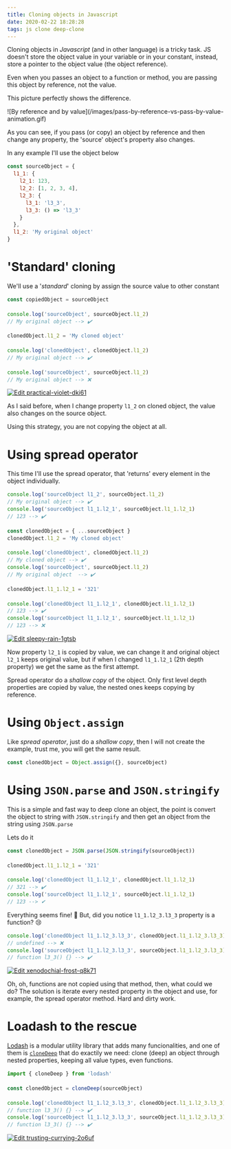 ```yaml
---
title: Cloning objects in Javascript
date: 2020-02-22 18:28:28
tags: js clone deep-clone
---
```


Cloning objects in _Javascript_ (and in other language) is a tricky task. JS doesn't store the object value in your variable or in your constant, instead, store a pointer to the object value (the object reference).

Even when you passes an object to a function or method, you are passing this object by reference, not the value.

This picture perfectly shows the difference.

<div class='center-img'>
  ![By reference and by value](/images/pass-by-reference-vs-pass-by-value-animation.gif) 
</div>

As you can see, if you pass (or copy) an object by reference and then change any property, the 'source' object's property also changes.

In any example I'll use the object below

```js
const sourceObject = {
  l1_1: {
    l2_1: 123,
    l2_2: [1, 2, 3, 4],
    l2_3: {
      l3_1: 'l3_3',
      l3_3: () => 'l3_3'
    }
  },
  l1_2: 'My original object'
} 
```

# 'Standard' cloning
We'll use a '_standard_' cloning by assign the source value to other constant

```js
const copiedObject = sourceObject

console.log('sourceObject', sourceObject.l1_2)
// My original object --> ✔️

clonedObject.l1_2 = 'My cloned object'

console.log('clonedObject', clonedObject.l1_2)
// My original object --> ✔️

console.log('sourceObject', sourceObject.l1_2)
// My original object --> ❌
```
[![Edit practical-violet-dki61](https://codesandbox.io/static/img/play-codesandbox.svg)](https://codesandbox.io/s/practical-violet-dki61?fontsize=14&hidenavigation=1&theme=dark)

As I said before, when I change property `l1_2` on cloned object, the value also changes on the source object.

Using this strategy, you are not copying the object at all.

# Using spread operator
This time I'll use the spread operator, that 'returns' every element in the object individually.

```js
console.log('sourceObject l1_2', sourceObject.l1_2)
// My original object --> ✔️
console.log('sourceObject l1_1.l2_1', sourceObject.l1_1.l2_1)
// 123 --> ✔️

const clonedObject = { ...sourceObject }
clonedObject.l1_2 = 'My cloned object'

console.log('clonedObject', clonedObject.l1_2)
// My cloned object --> ✔️
console.log('sourceObject', sourceObject.l1_2)
// My original object  --> ✔️

clonedObject.l1_1.l2_1 = '321'

console.log('clonedObject l1_1.l2_1', clonedObject.l1_1.l2_1)
// 123 --> ✔️
console.log('sourceObject l1_1.l2_1', sourceObject.l1_1.l2_1)
// 123 --> ❌️
```
[![Edit sleepy-rain-1gtsb](https://codesandbox.io/static/img/play-codesandbox.svg)](https://codesandbox.io/s/sleepy-rain-1gtsb?expanddevtools=1&fontsize=14&hidenavigation=1&theme=dark)

Now property `l2_1` is copied by value, we can change it and original object `l2_1` keeps original value, but if when I changed `l1_1.l2_1` (2th depth property) we get the same as the first attempt. 

Spread operator do a _shallow copy_ of the object. Only first level depth properties are copied by value, the nested ones keeps copying by reference.

# Using `Object.assign`
 
Like _spread operator_, just do a _shallow copy_, then I will not create the example, trust me, you will get the same result.
 
```js
const clonedObject = Object.assign({}, sourceObject)
```

# Using `JSON.parse` and `JSON.stringify`
This is a simple and fast way to deep clone an object, the point is convert the object to string with `JSON.stringify` and then get an object from the string using `JSON.parse`

Lets do it

```js
const clonedObject = JSON.parse(JSON.stringify(sourceObject))

clonedObject.l1_1.l2_1 = '321'

console.log('clonedObject l1_1.l2_1', clonedObject.l1_1.l2_1)
// 321 --> ✔️
console.log('sourceObject l1_1.l2_1', sourceObject.l1_1.l2_1)
// 123 --> ✔
```

Everything seems fine! :tada: 
But, did you notice `l1_1.l2_3.l3_3` property is a function? :cry:

```js
console.log('clonedObject l1_1.l2_3.l3_3', clonedObject.l1_1.l2_3.l3_3)
// undefined --> ❌️
console.log('sourceObject l1_1.l2_3.l3_3', sourceObject.l1_1.l2_3.l3_3)
// function l3_3() {} --> ✔️
```

[![Edit xenodochial-frost-q8k71](https://codesandbox.io/static/img/play-codesandbox.svg)](https://codesandbox.io/s/xenodochial-frost-q8k71?expanddevtools=1&fontsize=14&hidenavigation=1&theme=dark)

Oh, oh, functions are not copied using that method, then, what could  we do? The solution is iterate every nested property in the object and use, for example, the spread operator method. Hard and dirty work.

# Loadash to the rescue

[Lodash](https://lodash.com/) is a modular utility library that adds many funcionalities, and one of them is [`cloneDeep`](https://lodash.com/docs/4.17.15#cloneDeep) that do exactily we need: clone (deep) an object through nested properties, keeping all value types, even functions.

```js
import { cloneDeep } from 'lodash'

const clonedObject = cloneDeep(sourceObject)

console.log('clonedObject l1_1.l2_3.l3_3', clonedObject.l1_1.l2_3.l3_3)
// function l3_3() {} --> ✔️
console.log('sourceObject l1_1.l2_3.l3_3', sourceObject.l1_1.l2_3.l3_3)
// function l3_3() {} --> ✔️
```

[![Edit trusting-currying-2o6uf](https://codesandbox.io/static/img/play-codesandbox.svg)](https://codesandbox.io/s/trusting-currying-2o6uf?expanddevtools=1&fontsize=14&hidenavigation=1&theme=dark)





